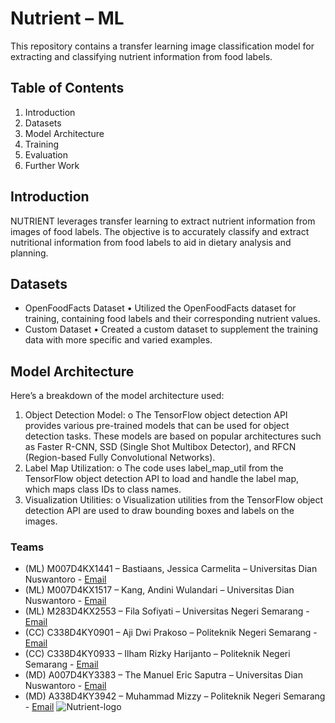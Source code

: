 # Nutrient – ML
This repository contains a transfer learning image classification model for extracting and classifying nutrient information from food labels. 

## Table of Contents
1.	Introduction
2.	Datasets
3.	Model Architecture
4.	Training
5.	Evaluation
6.	Further Work

## Introduction
NUTRIENT leverages transfer learning to extract nutrient information from images of food labels. The objective is to accurately classify and extract nutritional information from food labels to aid in dietary analysis and planning.

## Datasets
- OpenFoodFacts Dataset
  •	Utilized the OpenFoodFacts dataset for training, containing food labels and their corresponding   nutrient values.
- Custom Dataset
  •	Created a custom dataset to supplement the training data with more specific and varied examples.

## Model Architecture
Here’s a breakdown of the model architecture used:
1.	Object Detection Model:
o	The TensorFlow object detection API provides various pre-trained models that can be used for object detection tasks. These models are based on popular architectures such as Faster R-CNN, SSD (Single Shot Multibox Detector), and RFCN (Region-based Fully Convolutional Networks).
2.	Label Map Utilization:
o	The code uses label_map_util from the TensorFlow object detection API to load and handle the label map, which maps class IDs to class names.
3.	Visualization Utilities:
o	Visualization utilities from the TensorFlow object detection API are used to draw bounding boxes and labels on the images.

### Teams
- (ML) M007D4KX1441 – Bastiaans, Jessica Carmelita – Universitas Dian Nuswantoro - [Email](mailto:M007D4KX1441@bangkit.academy)
- (ML) M007D4KX1517 – Kang, Andini Wulandari – Universitas Dian Nuswantoro - [Email](mailto:M007D4KX1517@bangkit.academy)
- (ML) M283D4KX2553 – Fila Sofiyati – Universitas Negeri Semarang - [Email](mailto:M283D4KX2553@bangkit.academy)
- (CC)  C338D4KY0901 – Aji Dwi Prakoso – Politeknik Negeri Semarang - [Email](mailto:C338D4KY0901@bangkit.academy)
- (CC)  C338D4KY0933 – Ilham Rizky Harijanto – Politeknik Negeri Semarang - [Email](mailto:C338D4KY0901@bangkit.academy)
- (MD) A007D4KY3383 – The Manuel Eric Saputra – Universitas Dian Nuswantoro - [Email](mailto:A007D4KY3383@bangkit.academy)
- (MD) A338D4KY3942 – Muhammad Mizzy – Politeknik Negeri Semarang - [Email](mailto:A338D4KY3942@bangkit.academy)
![Nutrient-logo](https://github.com/Nutrient-capstone/nutrient-app/assets/91963770/8c0e91c5-b7c6-42fe-8b55-a56ad6966c9f)

